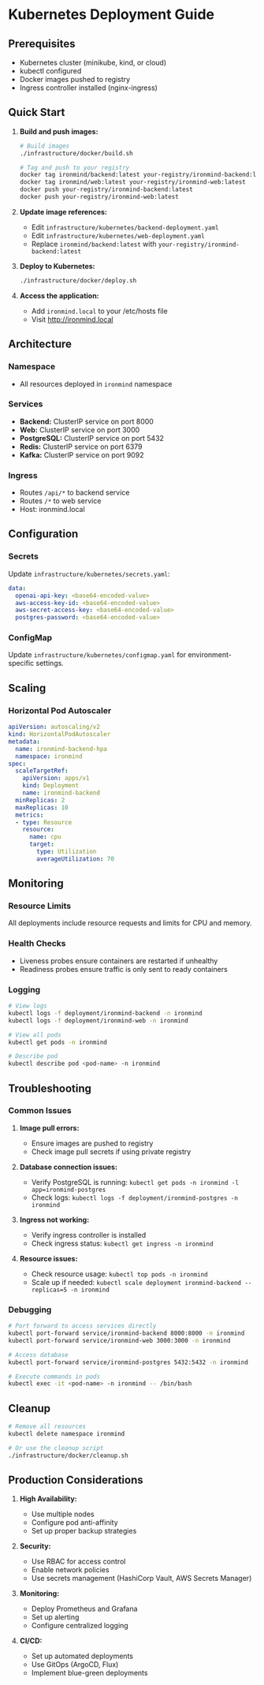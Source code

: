 # Kubernetes Deployment Guide

## Prerequisites

- Kubernetes cluster (minikube, kind, or cloud)
- kubectl configured
- Docker images pushed to registry
- Ingress controller installed (nginx-ingress)

## Quick Start

1. **Build and push images:**
   ```bash
   # Build images
   ./infrastructure/docker/build.sh
   
   # Tag and push to your registry
   docker tag ironmind/backend:latest your-registry/ironmind-backend:latest
   docker tag ironmind/web:latest your-registry/ironmind-web:latest
   docker push your-registry/ironmind-backend:latest
   docker push your-registry/ironmind-web:latest
   ```

2. **Update image references:**
   - Edit `infrastructure/kubernetes/backend-deployment.yaml`
   - Edit `infrastructure/kubernetes/web-deployment.yaml`
   - Replace `ironmind/backend:latest` with `your-registry/ironmind-backend:latest`

3. **Deploy to Kubernetes:**
   ```bash
   ./infrastructure/docker/deploy.sh
   ```

4. **Access the application:**
   - Add `ironmind.local` to your /etc/hosts file
   - Visit http://ironmind.local

## Architecture

### Namespace
- All resources deployed in `ironmind` namespace

### Services
- **Backend:** ClusterIP service on port 8000
- **Web:** ClusterIP service on port 3000
- **PostgreSQL:** ClusterIP service on port 5432
- **Redis:** ClusterIP service on port 6379
- **Kafka:** ClusterIP service on port 9092

### Ingress
- Routes `/api/*` to backend service
- Routes `/*` to web service
- Host: ironmind.local

## Configuration

### Secrets
Update `infrastructure/kubernetes/secrets.yaml`:

```yaml
data:
  openai-api-key: <base64-encoded-value>
  aws-access-key-id: <base64-encoded-value>
  aws-secret-access-key: <base64-encoded-value>
  postgres-password: <base64-encoded-value>
```

### ConfigMap
Update `infrastructure/kubernetes/configmap.yaml` for environment-specific settings.

## Scaling

### Horizontal Pod Autoscaler
```yaml
apiVersion: autoscaling/v2
kind: HorizontalPodAutoscaler
metadata:
  name: ironmind-backend-hpa
  namespace: ironmind
spec:
  scaleTargetRef:
    apiVersion: apps/v1
    kind: Deployment
    name: ironmind-backend
  minReplicas: 2
  maxReplicas: 10
  metrics:
  - type: Resource
    resource:
      name: cpu
      target:
        type: Utilization
        averageUtilization: 70
```

## Monitoring

### Resource Limits
All deployments include resource requests and limits for CPU and memory.

### Health Checks
- Liveness probes ensure containers are restarted if unhealthy
- Readiness probes ensure traffic is only sent to ready containers

### Logging
```bash
# View logs
kubectl logs -f deployment/ironmind-backend -n ironmind
kubectl logs -f deployment/ironmind-web -n ironmind

# View all pods
kubectl get pods -n ironmind

# Describe pod
kubectl describe pod <pod-name> -n ironmind
```

## Troubleshooting

### Common Issues

1. **Image pull errors:**
   - Ensure images are pushed to registry
   - Check image pull secrets if using private registry

2. **Database connection issues:**
   - Verify PostgreSQL is running: `kubectl get pods -n ironmind -l app=ironmind-postgres`
   - Check logs: `kubectl logs -f deployment/ironmind-postgres -n ironmind`

3. **Ingress not working:**
   - Verify ingress controller is installed
   - Check ingress status: `kubectl get ingress -n ironmind`

4. **Resource issues:**
   - Check resource usage: `kubectl top pods -n ironmind`
   - Scale up if needed: `kubectl scale deployment ironmind-backend --replicas=5 -n ironmind`

### Debugging

```bash
# Port forward to access services directly
kubectl port-forward service/ironmind-backend 8000:8000 -n ironmind
kubectl port-forward service/ironmind-web 3000:3000 -n ironmind

# Access database
kubectl port-forward service/ironmind-postgres 5432:5432 -n ironmind

# Execute commands in pods
kubectl exec -it <pod-name> -n ironmind -- /bin/bash
```

## Cleanup

```bash
# Remove all resources
kubectl delete namespace ironmind

# Or use the cleanup script
./infrastructure/docker/cleanup.sh
```

## Production Considerations

1. **High Availability:**
   - Use multiple nodes
   - Configure pod anti-affinity
   - Set up proper backup strategies

2. **Security:**
   - Use RBAC for access control
   - Enable network policies
   - Use secrets management (HashiCorp Vault, AWS Secrets Manager)

3. **Monitoring:**
   - Deploy Prometheus and Grafana
   - Set up alerting
   - Configure centralized logging

4. **CI/CD:**
   - Set up automated deployments
   - Use GitOps (ArgoCD, Flux)
   - Implement blue-green deployments 
